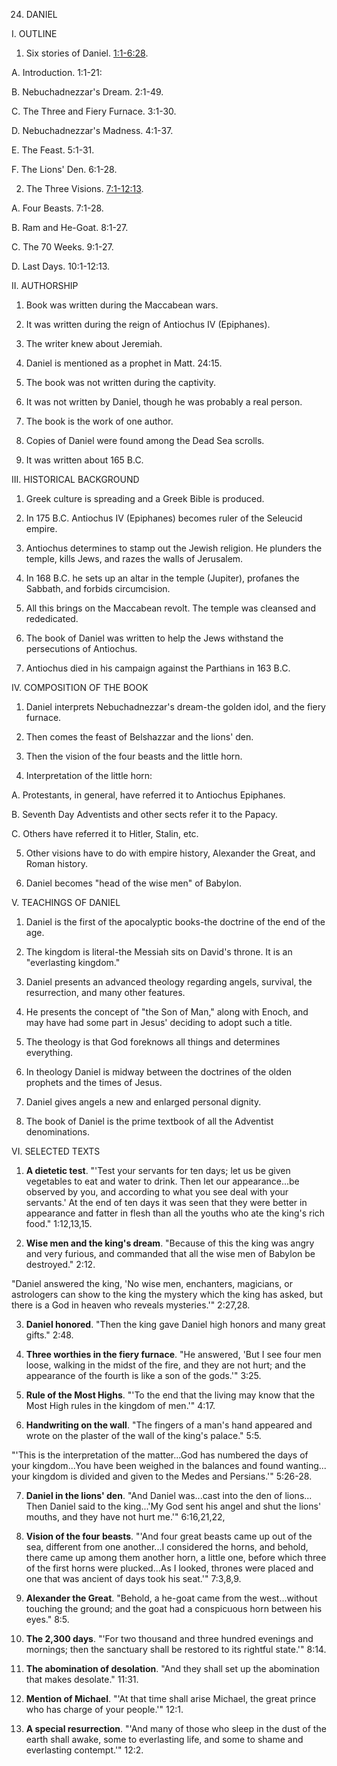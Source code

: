 


24. DANIEL

I. OUTLINE

1. Six stories of Daniel. [1:1-6:28](/en/Bible/Daniel/1#v1).

A. Introduction. 1:1-21:

B. Nebuchadnezzar's Dream. 2:1-49.

C. The Three and Fiery Furnace. 3:1-30.

D. Nebuchadnezzar's Madness. 4:1-37.

E. The Feast. 5:1-31.

F. The Lions' Den. 6:1-28.

2. The Three Visions. [7:1-12:13](/en/Bible/Daniel/7#v1).

A. Four Beasts. 7:1-28.

B. Ram and He-Goat. 8:1-27.

C. The 70 Weeks. 9:1-27.

D. Last Days. 10:1-12:13.

II. AUTHORSHIP

1. Book was written during the Maccabean wars.

2. It was written during the reign of Antiochus IV (Epiphanes).

3. The writer knew about Jeremiah.

4. Daniel is mentioned as a prophet in Matt. 24:15.

5. The book was not written during the captivity.

6. It was not written by Daniel, though he was probably a real person.

7. The book is the work of one author.

8. Copies of Daniel were found among the Dead Sea scrolls.

9. It was written about 165 B.C.

III. HISTORICAL BACKGROUND

1. Greek culture is spreading and a Greek Bible is produced.

2. In 175 B.C. Antiochus IV (Epiphanes) becomes ruler of the Seleucid empire.

3. Antiochus determines to stamp out the Jewish religion. He plunders the temple, kills Jews, and razes the walls of Jerusalem.

4. In 168 B.C. he sets up an altar in the temple (Jupiter), profanes the Sabbath, and forbids circumcision.

5. All this brings on the Maccabean revolt. The temple was cleansed and rededicated.

6. The book of Daniel was written to help the Jews withstand the persecutions of Antiochus.

7. Antiochus died in his campaign against the Parthians in 163 B.C.

IV. COMPOSITION OF THE BOOK

1. Daniel interprets Nebuchadnezzar's dream-the golden idol, and the fiery furnace.

2. Then comes the feast of Belshazzar and the lions' den.

3. Then the vision of the four beasts and the little horn.

4. Interpretation of the little horn:

A. Protestants, in general, have referred it to Antiochus Epiphanes.

B. Seventh Day Adventists and other sects refer it to the Papacy.

C. Others have referred it to Hitler, Stalin, etc.

5. Other visions have to do with empire history, Alexander the Great, and Roman history.

6. Daniel becomes "head of the wise men" of Babylon.

V. TEACHINGS OF DANIEL

1. Daniel is the first of the apocalyptic books-the doctrine of the end of the age.

2. The kingdom is literal-the Messiah sits on David's throne. It is an "everlasting kingdom."

3. Daniel presents an advanced theology regarding angels, survival, the resurrection, and many other features.

4. He presents the concept of "the Son of Man," along with Enoch, and may have had some part in Jesus' deciding to adopt such a title.

5. The theology is that God foreknows all things and determines everything.

6. In theology Daniel is midway between the doctrines of the olden prophets and the times of Jesus.

7. Daniel gives angels a new and enlarged personal dignity.

8. The book of Daniel is the prime textbook of all the Adventist denominations.

VI. SELECTED TEXTS

1. **A dietetic test**. "'Test your servants for ten days; let us be given vegetables to eat and water to drink. Then let our appearance...be observed by you, and according to what you see deal with your servants.' At the end of ten days it was seen that they were better in appearance and fatter in flesh than all the youths who ate the king's rich food." 1:12,13,15.

2. **Wise men and the king's dream**. "Because of this the king was angry and very furious, and commanded that all the wise men of Babylon be destroyed." 2:12.

"Daniel answered the king, 'No wise men, enchanters, magicians, or astrologers can show to the king the mystery which the king has asked, but there is a God in heaven who reveals mysteries.'" 2:27,28.

3. **Daniel honored**. "Then the king gave Daniel high honors and many great gifts." 2:48.

4. **Three worthies in the fiery furnace**. "He answered, 'But I see four men loose, walking in the midst of the fire, and they are not hurt; and the appearance of the fourth is like a son of the gods.'" 3:25.

5. **Rule of the Most Highs**. "'To the end that the living may know that the Most High rules in the kingdom of men.'" 4:17.

6. **Handwriting on the wall**. "The fingers of a man's hand appeared and wrote on the plaster of the wall of the king's palace." 5:5.

"'This is the interpretation of the matter...God has numbered the days of your kingdom...You have been weighed in the balances and found wanting... your kingdom is divided and given to the Medes and Persians.'" 5:26-28.

7. **Daniel in the lions' den**. "And Daniel was...cast into the den of lions... Then Daniel said to the king...'My God sent his angel and shut the lions' mouths, and they have not hurt me.'" 6:16,21,22,

8. **Vision of the four beasts**. "'And four great beasts came up out of the sea, different from one another...I considered the horns, and behold, there came up among them another horn, a little one, before which three of the first horns were plucked...As I looked, thrones were placed and one that was ancient of days took his seat.'" 7:3,8,9.

9. **Alexander the Great**. "Behold, a he-goat came from the west...without touching the ground; and the goat had a conspicuous horn between his eyes." 8:5.

10. **The 2,300 days**. "'For two thousand and three hundred evenings and mornings; then the sanctuary shall be restored to its rightful state.'" 8:14.

11. **The abomination of desolation**. "And they shall set up the abomination that makes desolate." 11:31.

12. **Mention of Michael**. "'At that time shall arise Michael, the great prince who has charge of your people.'" 12:1.

13. **A special resurrection**. "'And many of those who sleep in the dust of the earth shall awake, some to everlasting life, and some to shame and everlasting contempt.'" 12:2.